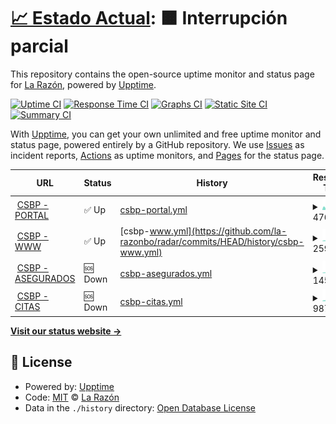 # [📈 Estado Actual](https://radar.la-razon.com): <!--live status--> **🟧 Interrupción parcial**

This repository contains the open-source uptime monitor and status page for [La Razón](www.la-razon.com), powered by [Upptime](https://github.com/upptime/upptime).

[![Uptime CI](https://github.com/la-razonbo/radar/workflows/Uptime%20CI/badge.svg)](https://github.com/la-razonbo/radar/actions?query=workflow%3A%22Uptime+CI%22)
[![Response Time CI](https://github.com/la-razonbo/radar/workflows/Response%20Time%20CI/badge.svg)](https://github.com/la-razonbo/radar/actions?query=workflow%3A%22Response+Time+CI%22)
[![Graphs CI](https://github.com/la-razonbo/radar/workflows/Graphs%20CI/badge.svg)](https://github.com/la-razonbo/radar/actions?query=workflow%3A%22Graphs+CI%22)
[![Static Site CI](https://github.com/la-razonbo/radar/workflows/Static%20Site%20CI/badge.svg)](https://github.com/la-razonbo/radar/actions?query=workflow%3A%22Static+Site+CI%22)
[![Summary CI](https://github.com/la-razonbo/radar/workflows/Summary%20CI/badge.svg)](https://github.com/la-razonbo/radar/actions?query=workflow%3A%22Summary+CI%22)

With [Upptime](https://upptime.js.org), you can get your own unlimited and free uptime monitor and status page, powered entirely by a GitHub repository. We use [Issues](https://github.com/la-razonbo/radar/issues) as incident reports, [Actions](https://github.com/la-razonbo/radar/actions) as uptime monitors, and [Pages](https://radar.la-razon.com) for the status page.

<!--start: status pages-->
<!-- This summary is generated by Upptime (https://github.com/upptime/upptime) -->
<!-- Do not edit this manually, your changes will be overwritten -->
<!-- prettier-ignore -->
| URL | Status | History | Response Time | Uptime |
| --- | ------ | ------- | ------------- | ------ |
| <img alt="" src="https://icons.duckduckgo.com/ip3/portal.csbp.com.bo.ico" height="13"> [CSBP - PORTAL](https://portal.csbp.com.bo) | ✅ Up | [csbp-portal.yml](https://github.com/la-razonbo/radar/commits/HEAD/history/csbp-portal.yml) | <details><summary><img alt="Response time graph" src="./graphs/csbp-portal/response-time-week.png" height="20"> 4760ms</summary><br><a href="https://radar.la-razon.com/history/csbp-portal"><img alt="Response time 3695" src="https://img.shields.io/endpoint?url=https%3A%2F%2Fraw.githubusercontent.com%2Fla-razonbo%2Fradar%2FHEAD%2Fapi%2Fcsbp-portal%2Fresponse-time.json"></a><br><a href="https://radar.la-razon.com/history/csbp-portal"><img alt="24-hour response time 6713" src="https://img.shields.io/endpoint?url=https%3A%2F%2Fraw.githubusercontent.com%2Fla-razonbo%2Fradar%2FHEAD%2Fapi%2Fcsbp-portal%2Fresponse-time-day.json"></a><br><a href="https://radar.la-razon.com/history/csbp-portal"><img alt="7-day response time 4760" src="https://img.shields.io/endpoint?url=https%3A%2F%2Fraw.githubusercontent.com%2Fla-razonbo%2Fradar%2FHEAD%2Fapi%2Fcsbp-portal%2Fresponse-time-week.json"></a><br><a href="https://radar.la-razon.com/history/csbp-portal"><img alt="30-day response time 3695" src="https://img.shields.io/endpoint?url=https%3A%2F%2Fraw.githubusercontent.com%2Fla-razonbo%2Fradar%2FHEAD%2Fapi%2Fcsbp-portal%2Fresponse-time-month.json"></a><br><a href="https://radar.la-razon.com/history/csbp-portal"><img alt="1-year response time 3695" src="https://img.shields.io/endpoint?url=https%3A%2F%2Fraw.githubusercontent.com%2Fla-razonbo%2Fradar%2FHEAD%2Fapi%2Fcsbp-portal%2Fresponse-time-year.json"></a></details> | <details><summary><a href="https://radar.la-razon.com/history/csbp-portal">90.80%</a></summary><a href="https://radar.la-razon.com/history/csbp-portal"><img alt="All-time uptime 96.93%" src="https://img.shields.io/endpoint?url=https%3A%2F%2Fraw.githubusercontent.com%2Fla-razonbo%2Fradar%2FHEAD%2Fapi%2Fcsbp-portal%2Fuptime.json"></a><br><a href="https://radar.la-razon.com/history/csbp-portal"><img alt="24-hour uptime 57.09%" src="https://img.shields.io/endpoint?url=https%3A%2F%2Fraw.githubusercontent.com%2Fla-razonbo%2Fradar%2FHEAD%2Fapi%2Fcsbp-portal%2Fuptime-day.json"></a><br><a href="https://radar.la-razon.com/history/csbp-portal"><img alt="7-day uptime 90.80%" src="https://img.shields.io/endpoint?url=https%3A%2F%2Fraw.githubusercontent.com%2Fla-razonbo%2Fradar%2FHEAD%2Fapi%2Fcsbp-portal%2Fuptime-week.json"></a><br><a href="https://radar.la-razon.com/history/csbp-portal"><img alt="30-day uptime 96.93%" src="https://img.shields.io/endpoint?url=https%3A%2F%2Fraw.githubusercontent.com%2Fla-razonbo%2Fradar%2FHEAD%2Fapi%2Fcsbp-portal%2Fuptime-month.json"></a><br><a href="https://radar.la-razon.com/history/csbp-portal"><img alt="1-year uptime 96.93%" src="https://img.shields.io/endpoint?url=https%3A%2F%2Fraw.githubusercontent.com%2Fla-razonbo%2Fradar%2FHEAD%2Fapi%2Fcsbp-portal%2Fuptime-year.json"></a></details>
| <img alt="" src="https://asegurados.csbp.com.bo/assets/img/favicon/favicon.png" height="13"> [CSBP - WWW](https://www.csbp.com.bo) | ✅ Up | [csbp-www.yml](https://github.com/la-razonbo/radar/commits/HEAD/history/csbp-www.yml) | <details><summary><img alt="Response time graph" src="./graphs/csbp-www/response-time-week.png" height="20"> 2592ms</summary><br><a href="https://radar.la-razon.com/history/csbp-www"><img alt="Response time 1907" src="https://img.shields.io/endpoint?url=https%3A%2F%2Fraw.githubusercontent.com%2Fla-razonbo%2Fradar%2FHEAD%2Fapi%2Fcsbp-www%2Fresponse-time.json"></a><br><a href="https://radar.la-razon.com/history/csbp-www"><img alt="24-hour response time 2379" src="https://img.shields.io/endpoint?url=https%3A%2F%2Fraw.githubusercontent.com%2Fla-razonbo%2Fradar%2FHEAD%2Fapi%2Fcsbp-www%2Fresponse-time-day.json"></a><br><a href="https://radar.la-razon.com/history/csbp-www"><img alt="7-day response time 2592" src="https://img.shields.io/endpoint?url=https%3A%2F%2Fraw.githubusercontent.com%2Fla-razonbo%2Fradar%2FHEAD%2Fapi%2Fcsbp-www%2Fresponse-time-week.json"></a><br><a href="https://radar.la-razon.com/history/csbp-www"><img alt="30-day response time 1907" src="https://img.shields.io/endpoint?url=https%3A%2F%2Fraw.githubusercontent.com%2Fla-razonbo%2Fradar%2FHEAD%2Fapi%2Fcsbp-www%2Fresponse-time-month.json"></a><br><a href="https://radar.la-razon.com/history/csbp-www"><img alt="1-year response time 1907" src="https://img.shields.io/endpoint?url=https%3A%2F%2Fraw.githubusercontent.com%2Fla-razonbo%2Fradar%2FHEAD%2Fapi%2Fcsbp-www%2Fresponse-time-year.json"></a></details> | <details><summary><a href="https://radar.la-razon.com/history/csbp-www">94.22%</a></summary><a href="https://radar.la-razon.com/history/csbp-www"><img alt="All-time uptime 98.07%" src="https://img.shields.io/endpoint?url=https%3A%2F%2Fraw.githubusercontent.com%2Fla-razonbo%2Fradar%2FHEAD%2Fapi%2Fcsbp-www%2Fuptime.json"></a><br><a href="https://radar.la-razon.com/history/csbp-www"><img alt="24-hour uptime 76.90%" src="https://img.shields.io/endpoint?url=https%3A%2F%2Fraw.githubusercontent.com%2Fla-razonbo%2Fradar%2FHEAD%2Fapi%2Fcsbp-www%2Fuptime-day.json"></a><br><a href="https://radar.la-razon.com/history/csbp-www"><img alt="7-day uptime 94.22%" src="https://img.shields.io/endpoint?url=https%3A%2F%2Fraw.githubusercontent.com%2Fla-razonbo%2Fradar%2FHEAD%2Fapi%2Fcsbp-www%2Fuptime-week.json"></a><br><a href="https://radar.la-razon.com/history/csbp-www"><img alt="30-day uptime 98.07%" src="https://img.shields.io/endpoint?url=https%3A%2F%2Fraw.githubusercontent.com%2Fla-razonbo%2Fradar%2FHEAD%2Fapi%2Fcsbp-www%2Fuptime-month.json"></a><br><a href="https://radar.la-razon.com/history/csbp-www"><img alt="1-year uptime 98.07%" src="https://img.shields.io/endpoint?url=https%3A%2F%2Fraw.githubusercontent.com%2Fla-razonbo%2Fradar%2FHEAD%2Fapi%2Fcsbp-www%2Fuptime-year.json"></a></details>
| <img alt="" src="https://icons.duckduckgo.com/ip3/asegurados.csbp.com.bo.ico" height="13"> [CSBP - ASEGURADOS](https://asegurados.csbp.com.bo) | 🆘 Down | [csbp-asegurados.yml](https://github.com/la-razonbo/radar/commits/HEAD/history/csbp-asegurados.yml) | <details><summary><img alt="Response time graph" src="./graphs/csbp-asegurados/response-time-week.png" height="20"> 1452ms</summary><br><a href="https://radar.la-razon.com/history/csbp-asegurados"><img alt="Response time 1093" src="https://img.shields.io/endpoint?url=https%3A%2F%2Fraw.githubusercontent.com%2Fla-razonbo%2Fradar%2FHEAD%2Fapi%2Fcsbp-asegurados%2Fresponse-time.json"></a><br><a href="https://radar.la-razon.com/history/csbp-asegurados"><img alt="24-hour response time 1592" src="https://img.shields.io/endpoint?url=https%3A%2F%2Fraw.githubusercontent.com%2Fla-razonbo%2Fradar%2FHEAD%2Fapi%2Fcsbp-asegurados%2Fresponse-time-day.json"></a><br><a href="https://radar.la-razon.com/history/csbp-asegurados"><img alt="7-day response time 1452" src="https://img.shields.io/endpoint?url=https%3A%2F%2Fraw.githubusercontent.com%2Fla-razonbo%2Fradar%2FHEAD%2Fapi%2Fcsbp-asegurados%2Fresponse-time-week.json"></a><br><a href="https://radar.la-razon.com/history/csbp-asegurados"><img alt="30-day response time 1093" src="https://img.shields.io/endpoint?url=https%3A%2F%2Fraw.githubusercontent.com%2Fla-razonbo%2Fradar%2FHEAD%2Fapi%2Fcsbp-asegurados%2Fresponse-time-month.json"></a><br><a href="https://radar.la-razon.com/history/csbp-asegurados"><img alt="1-year response time 1093" src="https://img.shields.io/endpoint?url=https%3A%2F%2Fraw.githubusercontent.com%2Fla-razonbo%2Fradar%2FHEAD%2Fapi%2Fcsbp-asegurados%2Fresponse-time-year.json"></a></details> | <details><summary><a href="https://radar.la-razon.com/history/csbp-asegurados">93.72%</a></summary><a href="https://radar.la-razon.com/history/csbp-asegurados"><img alt="All-time uptime 97.91%" src="https://img.shields.io/endpoint?url=https%3A%2F%2Fraw.githubusercontent.com%2Fla-razonbo%2Fradar%2FHEAD%2Fapi%2Fcsbp-asegurados%2Fuptime.json"></a><br><a href="https://radar.la-razon.com/history/csbp-asegurados"><img alt="24-hour uptime 73.22%" src="https://img.shields.io/endpoint?url=https%3A%2F%2Fraw.githubusercontent.com%2Fla-razonbo%2Fradar%2FHEAD%2Fapi%2Fcsbp-asegurados%2Fuptime-day.json"></a><br><a href="https://radar.la-razon.com/history/csbp-asegurados"><img alt="7-day uptime 93.72%" src="https://img.shields.io/endpoint?url=https%3A%2F%2Fraw.githubusercontent.com%2Fla-razonbo%2Fradar%2FHEAD%2Fapi%2Fcsbp-asegurados%2Fuptime-week.json"></a><br><a href="https://radar.la-razon.com/history/csbp-asegurados"><img alt="30-day uptime 97.91%" src="https://img.shields.io/endpoint?url=https%3A%2F%2Fraw.githubusercontent.com%2Fla-razonbo%2Fradar%2FHEAD%2Fapi%2Fcsbp-asegurados%2Fuptime-month.json"></a><br><a href="https://radar.la-razon.com/history/csbp-asegurados"><img alt="1-year uptime 97.91%" src="https://img.shields.io/endpoint?url=https%3A%2F%2Fraw.githubusercontent.com%2Fla-razonbo%2Fradar%2FHEAD%2Fapi%2Fcsbp-asegurados%2Fuptime-year.json"></a></details>
| <img alt="" src="https://icons.duckduckgo.com/ip3/citas.csbp.com.bo.ico" height="13"> [CSBP - CITAS](https://citas.csbp.com.bo) | 🆘 Down | [csbp-citas.yml](https://github.com/la-razonbo/radar/commits/HEAD/history/csbp-citas.yml) | <details><summary><img alt="Response time graph" src="./graphs/csbp-citas/response-time-week.png" height="20"> 987ms</summary><br><a href="https://radar.la-razon.com/history/csbp-citas"><img alt="Response time 796" src="https://img.shields.io/endpoint?url=https%3A%2F%2Fraw.githubusercontent.com%2Fla-razonbo%2Fradar%2FHEAD%2Fapi%2Fcsbp-citas%2Fresponse-time.json"></a><br><a href="https://radar.la-razon.com/history/csbp-citas"><img alt="24-hour response time 1215" src="https://img.shields.io/endpoint?url=https%3A%2F%2Fraw.githubusercontent.com%2Fla-razonbo%2Fradar%2FHEAD%2Fapi%2Fcsbp-citas%2Fresponse-time-day.json"></a><br><a href="https://radar.la-razon.com/history/csbp-citas"><img alt="7-day response time 987" src="https://img.shields.io/endpoint?url=https%3A%2F%2Fraw.githubusercontent.com%2Fla-razonbo%2Fradar%2FHEAD%2Fapi%2Fcsbp-citas%2Fresponse-time-week.json"></a><br><a href="https://radar.la-razon.com/history/csbp-citas"><img alt="30-day response time 796" src="https://img.shields.io/endpoint?url=https%3A%2F%2Fraw.githubusercontent.com%2Fla-razonbo%2Fradar%2FHEAD%2Fapi%2Fcsbp-citas%2Fresponse-time-month.json"></a><br><a href="https://radar.la-razon.com/history/csbp-citas"><img alt="1-year response time 796" src="https://img.shields.io/endpoint?url=https%3A%2F%2Fraw.githubusercontent.com%2Fla-razonbo%2Fradar%2FHEAD%2Fapi%2Fcsbp-citas%2Fresponse-time-year.json"></a></details> | <details><summary><a href="https://radar.la-razon.com/history/csbp-citas">90.61%</a></summary><a href="https://radar.la-razon.com/history/csbp-citas"><img alt="All-time uptime 96.87%" src="https://img.shields.io/endpoint?url=https%3A%2F%2Fraw.githubusercontent.com%2Fla-razonbo%2Fradar%2FHEAD%2Fapi%2Fcsbp-citas%2Fuptime.json"></a><br><a href="https://radar.la-razon.com/history/csbp-citas"><img alt="24-hour uptime 62.17%" src="https://img.shields.io/endpoint?url=https%3A%2F%2Fraw.githubusercontent.com%2Fla-razonbo%2Fradar%2FHEAD%2Fapi%2Fcsbp-citas%2Fuptime-day.json"></a><br><a href="https://radar.la-razon.com/history/csbp-citas"><img alt="7-day uptime 90.61%" src="https://img.shields.io/endpoint?url=https%3A%2F%2Fraw.githubusercontent.com%2Fla-razonbo%2Fradar%2FHEAD%2Fapi%2Fcsbp-citas%2Fuptime-week.json"></a><br><a href="https://radar.la-razon.com/history/csbp-citas"><img alt="30-day uptime 96.87%" src="https://img.shields.io/endpoint?url=https%3A%2F%2Fraw.githubusercontent.com%2Fla-razonbo%2Fradar%2FHEAD%2Fapi%2Fcsbp-citas%2Fuptime-month.json"></a><br><a href="https://radar.la-razon.com/history/csbp-citas"><img alt="1-year uptime 96.87%" src="https://img.shields.io/endpoint?url=https%3A%2F%2Fraw.githubusercontent.com%2Fla-razonbo%2Fradar%2FHEAD%2Fapi%2Fcsbp-citas%2Fuptime-year.json"></a></details>

<!--end: status pages-->

[**Visit our status website →**](https://radar.la-razon.com)

## 📄 License

- Powered by: [Upptime](https://github.com/upptime/upptime)
- Code: [MIT](./LICENSE) © [La Razón](www.la-razon.com)
- Data in the `./history` directory: [Open Database License](https://opendatacommons.org/licenses/odbl/1-0/)
